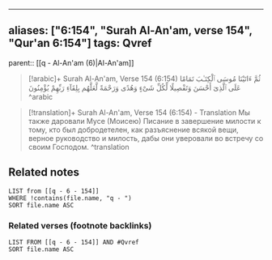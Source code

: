 
---
aliases: ["6:154", "Surah Al-An'am, verse 154", "Qur'an 6:154"]
tags: Qvref
---

parent:: [[q - Al-An'am (6)|Al-An'am]]

> [!arabic]+ Surah Al-An'am, Verse 154 (6:154)
> <span class="quran-arabic">ثُمَّ ءَاتَيْنَا مُوسَى ٱلْكِتَـٰبَ تَمَامًا عَلَى ٱلَّذِىٓ أَحْسَنَ وَتَفْصِيلًا لِّكُلِّ شَىْءٍ وَهُدًى وَرَحْمَةً لَّعَلَّهُم بِلِقَآءِ رَبِّهِمْ يُؤْمِنُونَ</span>
^arabic

> [!translation]+ Surah Al-An'am, Verse 154 (6:154) - Translation
> Мы также даровали Мусе (Моисею) Писание в завершение милости к тому, кто был добродетелен, как разъяснение всякой вещи, верное руководство и милость, дабы они уверовали во встречу со своим Господом.
^translation



## Related notes
```dataview
LIST from [[q - 6 - 154]]
WHERE !contains(file.name, "q - ")
SORT file.name ASC
```

### Related verses (footnote backlinks)
```dataview
LIST FROM [[q - 6 - 154]] AND #Qvref
SORT file.name ASC
```


